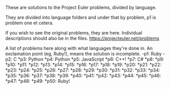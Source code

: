 These are solutions to the Project Euler problems, divided by language.

They are divided into language folders and under that by problem, p1 is problem one et cetera.

If you wish to see the original problems, they are here. Individual descriptions should also be in the files.
https://projecteuler.net/problems

A list of problems here along with what languages they're done in. An exclamation point (eg, Ruby!), means the solution is incomplete.
-p1: Ruby
-p2: C
*p3: Python
*p4: Python
*p5: JavaScript
*p6: C++!
*p7: C#
*p8:
*p9:
*p10: 
*p11:
*p12:
*p13:
*p14:
*p15:
*p16:
*p17:
*p18:
*p19:
*p20:
*p21:
*p22:
*p23:
*p24:
*p25:
*p26:
*p27:
*p28:
*p29:
*p30:
*p31:
*p32:
*p33:
*p34:
*p35:
*p36:
*p37:
*p38:
*p39:
*p40:
*p41:
*p42:
*p43:
*p44:
*p45:
*p46:
*p47:
*p48:
*p49:
*p50: Ruby!
